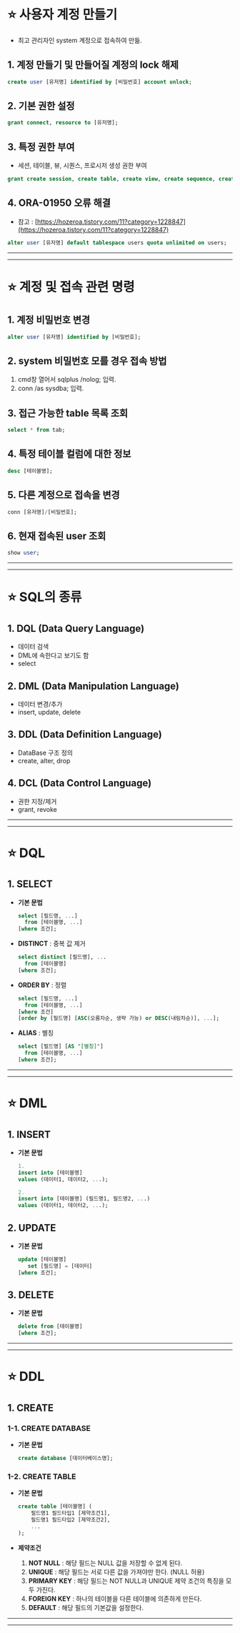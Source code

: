 # ⭐ 사용자 계정 만들기

- 최고 관리자인 system 계정으로 접속하여 만듦.

## 1. 계정 만들기 및 만들어질 계정의 lock 해제

```sql
create user [유저명] identified by [비밀번호] account unlock;
```

## 2. 기본 권한 설정

```sql
grant connect, resource to [유저명];
```

## 3. 특정 권한 부여

- 세션, 테이블, 뷰, 시퀀스, 프로시저 생성 권한 부여

```sql
grant create session, create table, create view, create sequence, create procedure to [유저명];
```

## 4. ORA-01950 오류 해결

- 참고 : [https://hozeroa.tistory.com/11?category=1228847](https://hozeroa.tistory.com/11?category=1228847)

```sql
alter user [유저명] default tablespace users quota unlimited on users;
```

---

---

# ⭐ 계정 및 접속 관련 명령

## 1. 계정 비밀번호 변경

```sql
alter user [유저명] identified by [비밀번호];
```

## 2. system 비밀번호 모를 경우 접속 방법

1. cmd창 열어서 sqlplus /nolog; 입력.
2. conn /as sysdba; 입력.

## 3. 접근 가능한 table 목록 조회

```sql
select * from tab;
```

## 4. 특정 테이블 컬럼에 대한 정보

```sql
desc [테이블명];
```

## 5. 다른 계정으로 접속을 변경

```sql
conn [유저명]/[비밀번호];
```

## 6. 현재 접속된 user 조회

```sql
show user;
```

---

---

# ⭐ SQL의 종류

## 1. DQL (Data Query Language)

- 데이터 검색
- DML에 속한다고 보기도 함
- select

## 2. DML (Data Manipulation Language)

- 데이터 변경/추가
- insert, update, delete

## 3. DDL (Data Definition Language)

- DataBase 구조 정의
- create, alter, drop

## 4. DCL (Data Control Language)

- 권한 지정/제거
- grant, revoke

---

---

# ⭐ DQL

## 1. SELECT

- **기본 문법**

    ```sql
    select [필드명, ...]
      from [테이블명, ...]
    [where 조건];
    ```

- **DISTINCT** : 중복 값 제거

    ```sql
    select distinct [필드명], ...
      from [테이블명]
    [where 조건];
    ```

- **ORDER BY** : 정렬

    ```sql
    select [필드명, ...]
      from [테이블명, ...]
    [where 조건]
    [order by [필드명] [ASC(오름차순, 생략 가능) or DESC(내림차순)], ...];
    ```

- **ALIAS** : 별칭

    ```sql
    select [필드명] [AS "[별칭]"]
      from [테이블명, ...]
    [where 조건];
    ```


---

---

# ⭐ DML

## 1. INSERT

- **기본 문법**

    ```sql
    1.
    insert into [테이블명]
    values (데이터1, 데이터2, ...);
    
    2.
    insert into [테이블명] (필드명1, 필드명2, ...)
    values (데이터1, 데이터2, ...);
    ```


## 2. UPDATE

- **기본 문법**

    ```sql
    update [테이블명]
       set [필드명] = [데이터]
    [where 조건];
    ```


## 3. DELETE

- **기본 문법**

    ```sql
    delete from [테이블명]
    [where 조건];
    ```


---

---

# ⭐ DDL

## 1. CREATE

### 1-1. CREATE DATABASE

- **기본 문법**

    ```sql
    create database [데이터베이스명];
    ```


### 1-2. CREATE TABLE

- **기본 문법**

    ```sql
    create table [테이블명] (
    	필드명1 필드타입1 [제약조건1],
    	필드명1 필드타입2 [제약조건2],
    	...
    );
    ```

- **제약조건**
    1. **NOT NULL** : 해당 필드는 NULL 값을 저장할 수 없게 된다.
    2. **UNIQUE** : 해당 필드는 서로 다른 값을 가져야만 한다. (NULL 허용)
    3. **PRIMARY KEY** : 해당 필드는 NOT NULL과 UNIQUE 제약 조건의 특징을 모두 가진다.
    4. **FOREIGN KEY** : 하나의 테이블을 다른 테이블에 의존하게 만든다.
    5. **DEFAULT** : 해당 필드의 기본값을 설정한다.

---

---